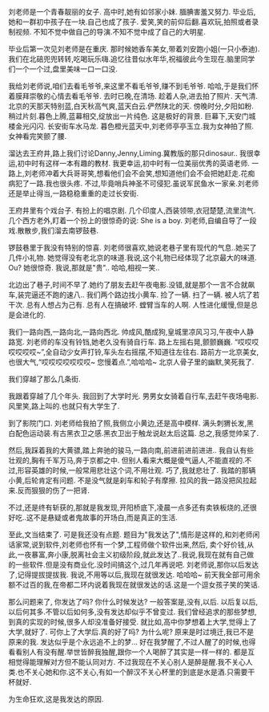 刘老师是一个青春靓丽的女子.
高中时,她有如邻家小妹. 腼腆害羞又努力.
毕业后,她和一群初中孩子在一块.自己也成了孩子. 爱笑,笑的前仰后翻.喜欢玩,拍照或者录制视频.
不知不觉中做自己的导演.不知不觉中成了自己的大明星.

毕业后第一次见刘老师是在重庆. 那时候她香车美女,带着刘安跑小姐(一只小泰迪).
我们在北碚兜兜转转,吃喝玩乐嗨.追忆往昔似水年华,祝福彼此今生现在.脑里同学们一个一个过,盘里美味一口一口没.

我给刘老师说,咱们去看毛爷爷,来这里不看毛爷爷,赚不到毛爷爷.
哈哈,于是我们怀着膜拜崇敬的心情去看毛爷爷. 去时已晚,在清场. 趁着人杂,进去拍了照片.
天气清.
北京的天那天特别蓝,白天秋高气爽,蓝天白云.俨然陕北的天. 傍晚时分,夕阳如粉.稍过片刻.暮色上腾,蓝幕相交,绽放出一片纯色.
这是极好的背景. 巨幕下,天安门城楼金光闪闪. 长安街车水马龙. 暮色橙光蓝天中,刘老师亭亭玉立.我为女神拍了照.女神看完笑颤了腰.

溜达去王府井,路上我们讨论Danny,Jenny,Liming.冀教版的那只dinosaur..
我很幸运,初中时有这样一本有趣的教材. 我更幸运,初中时有一位美丽优秀的英语老师.
一路上,刘老师冲着大兵哥哥笑,想看他们会不会笑,想知道他们会不会把她赶走.花痴病犯了一路.我也很头疼.
不过,毕竟哨兵神圣不可侵犯.虽说军民鱼水一家亲.刘老师还是举止得当,一路稳稳重重的走过长安街.

王府井里有个戏台子. 有扮上的唱京剧. 几个印度人,西装领带,衣冠楚楚,流里流气. 几个西方老外,盯着一个扮上的很惊奇的说: She is a boy.
刘老师,自编自导了一段戏.散散步,我们溜去南锣鼓巷.

锣鼓巷里于我没有特别的惊喜. 刘老师很喜欢,她说老巷子里有现代的气息..她买了几件小礼物. 她觉得没有老北京的味道.我说,这个礼物已经体现了北京最大的味道. Ou? 她很惊奇. 我说,那就是"贵".. 哈哈,相视一笑..

北边出了巷子,时间不早了.她约了朋友去赶午夜电影.没错,就是那个一言不合就飙车,装完逼还不跑的速八..
我们两个路边找小黄车. 捡了一辆. 扫了一辆. 被人坑了若干次. 总有人想占为己有. 总有人在搞破坏. 螳臂当车的人啊. 人性进化缓慢,但是总是会进化的.

我们一路向西,一路向北,一路向西北. 帅成风,酷成狗,皇城里凉风习习,午夜中人静路宽. 刘老师的车没有铃铛,她老久没有骑自行车.
路上左摇右晃,颤颤巍巍. “哎哎哎哎哎哎哎~”,全自动少女声打铃,车头左右摇摆,不知道往左往右. 路前方一北京美女,也很大气,“哎哎哎哎哎哎哎~ 您慢着点.”,哈哈哈~ 北京人骨子里的幽默,笑死我了.

我们穿越了那么几条街.

我跟着穿越了几个年头. 我回到了大学时光. 男男女女骑着自行车,去赶午夜场电影. 风里笑,路上叫的.也就只有大学生了.

到了影院门口. 刘老师给我拍了照,我侧立小黄边,还是高中模样. 满头刺猬长发,黑白配色运动装.有古黑衣卫之感.黑衣卫出于触龙说赵太后这篇.
总之,我感觉帅呆了.

然后,我踩着我的大黄骠,踏上奔驰的骏马,一路向南,前进前进前进进..
我自认有些壮观的,胸有千军万马,奔于京都之中. 但别人看来大概是傻气逼人,不能直视的.不过,形容英雄的时候,一般常用悲壮这个词,不用壮观.
巧了,我就悲壮了. 我踏的那辆小黄,后轮肯定有问题. 不是没气就是刹车和轮子有摩擦. 拉风的我一路没把风拉起来.反而狠狠的伤了一把肾.

不过,还是终有斩获的,那就是我发现,开阳桥底下,凌晨一点多还有卖铁板烧的,还很好吃..这不是悬疑或者鬼故事的开场白,而是真正的生活.

至此,文当结束了. 可是我还没有点题. 题目为"我发达了",情形是这样的,和刘老师闲话家常,说到软件,刘老师也怀有一个梦,工程师做个软件出来,然后,
卖个好价钱,从此,一夜暴富,奔小康,脱离社会主义初级阶段,就此发达了..我说,我现在就有自己做的一些软件.但是没有商业化.没时间搞这个,过几年再说吧.
刘老师说,那你以后发达了,记得提拔提拔我. 
我说,不用等以后,我现在就很发达. 哈哈哈~ 
前天我全部可用余额不过百的我,在帝都二环内说着我现在就很发达的话.这是一个逗女孩子笑的笑话.

那么问题来了, 你发达了吗? 你什么时候发达?
一般答案是,没有,以后.
以后复以后,以后何其多.不管以后如何多,没有发达却似乎不曾变过. 我们曾经追求的那些梦想,到真的实现的时候,很多人却没准备好接受.
就比如,高中你梦想着上大学,觉得上了大学,就好了. 可你上了大学后.真的好了吗? 为什么呢? 原来是时过境迁,我已不是原来的我.
发达似乎是个永远追不上的梦...
好在我梦醒了,不过人醒了的时候,也得看看别人有没有醒.举世皆醉我独醒,跟你一个人喝醉了其实是一样一样的. 都是互相觉得能理解对方但不能认同对方.
不过我现在不关心别人是醉是醒.我不关心人类.也不关心她和你.这不关心,有如一个醉汉不关心杯里的到底是水是酒.只需要干杯就好.

为生命狂欢,这是我发达的原因.